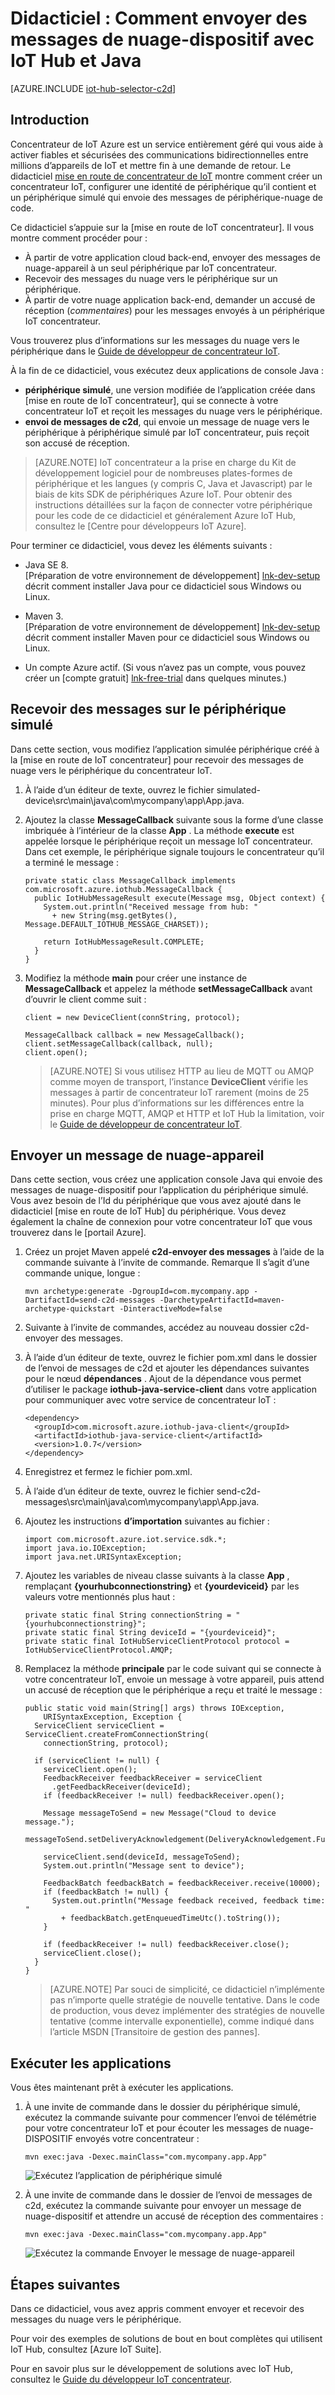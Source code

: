 <properties
    pageTitle="Envoyer des messages de nuage-dispositif avec IoT Hub | Microsoft Azure"
    description="Suivez ce didacticiel pour apprendre à envoyer des messages de nuage vers le périphérique à l’aide d’Azure IoT Hub avec Java."
    services="iot-hub"
    documentationCenter="java"
    authors="dominicbetts"
    manager="timlt"
    editor=""/>

<tags
     ms.service="iot-hub"
     ms.devlang="java"
     ms.topic="article"
     ms.tgt_pltfrm="na"
     ms.workload="na"
     ms.date="09/13/2016"
     ms.author="dobett"/>

# <a name="tutorial-how-to-send-cloud-to-device-messages-with-iot-hub-and-java"></a>Didacticiel : Comment envoyer des messages de nuage-dispositif avec IoT Hub et Java

[AZURE.INCLUDE [iot-hub-selector-c2d](../../includes/iot-hub-selector-c2d.md)]

## <a name="introduction"></a>Introduction

Concentrateur de IoT Azure est un service entièrement géré qui vous aide à activer fiables et sécurisées des communications bidirectionnelles entre millions d’appareils de IoT et mettre fin à une demande de retour. Le didacticiel [mise en route de concentrateur de IoT] montre comment créer un concentrateur IoT, configurer une identité de périphérique qu’il contient et un périphérique simulé qui envoie des messages de périphérique-nuage de code.

Ce didacticiel s’appuie sur la [mise en route de IoT concentrateur]. Il vous montre comment procéder pour :

- À partir de votre application cloud back-end, envoyer des messages de nuage-appareil à un seul périphérique par IoT concentrateur.
- Recevoir des messages du nuage vers le périphérique sur un périphérique.
- À partir de votre nuage application back-end, demander un accusé de réception (*commentaires*) pour les messages envoyés à un périphérique IoT concentrateur.

Vous trouverez plus d’informations sur les messages du nuage vers le périphérique dans le [Guide de développeur de concentrateur IoT][IoT Hub Developer Guide - C2D].

À la fin de ce didacticiel, vous exécutez deux applications de console Java :

* **périphérique simulé**, une version modifiée de l’application créée dans [mise en route de IoT concentrateur], qui se connecte à votre concentrateur IoT et reçoit les messages du nuage vers le périphérique.
* **envoi de messages de c2d**, qui envoie un message de nuage vers le périphérique à périphérique simulé par IoT concentrateur, puis reçoit son accusé de réception.

> [AZURE.NOTE] IoT concentrateur a la prise en charge du Kit de développement logiciel pour de nombreuses plates-formes de périphérique et les langues (y compris C, Java et Javascript) par le biais de kits SDK de périphériques Azure IoT. Pour obtenir des instructions détaillées sur la façon de connecter votre périphérique pour les code de ce didacticiel et généralement Azure IoT Hub, consultez le [Centre pour développeurs IoT Azure].

Pour terminer ce didacticiel, vous devez les éléments suivants :

+ Java SE 8. <br/> [Préparation de votre environnement de développement] [ lnk-dev-setup] décrit comment installer Java pour ce didacticiel sous Windows ou Linux.

+ Maven 3.  <br/> [Préparation de votre environnement de développement] [ lnk-dev-setup] décrit comment installer Maven pour ce didacticiel sous Windows ou Linux.

+ Un compte Azure actif. (Si vous n’avez pas un compte, vous pouvez créer un [compte gratuit] [ lnk-free-trial] dans quelques minutes.)

## <a name="receive-messages-on-the-simulated-device"></a>Recevoir des messages sur le périphérique simulé

Dans cette section, vous modifiez l’application simulée périphérique créé à la [mise en route de IoT concentrateur] pour recevoir des messages de nuage vers le périphérique du concentrateur IoT.

1. À l’aide d’un éditeur de texte, ouvrez le fichier simulated-device\src\main\java\com\mycompany\app\App.java.

2. Ajoutez la classe **MessageCallback** suivante sous la forme d’une classe imbriquée à l’intérieur de la classe **App** . La méthode **execute** est appelée lorsque le périphérique reçoit un message IoT concentrateur. Dans cet exemple, le périphérique signale toujours le concentrateur qu’il a terminé le message :

    ```
    private static class MessageCallback implements
    com.microsoft.azure.iothub.MessageCallback {
      public IotHubMessageResult execute(Message msg, Object context) {
        System.out.println("Received message from hub: "
          + new String(msg.getBytes(), Message.DEFAULT_IOTHUB_MESSAGE_CHARSET));

        return IotHubMessageResult.COMPLETE;
      }
    }
    ```

3. Modifiez la méthode **main** pour créer une instance de **MessageCallback** et appelez la méthode **setMessageCallback** avant d’ouvrir le client comme suit :

    ```
    client = new DeviceClient(connString, protocol);

    MessageCallback callback = new MessageCallback();
    client.setMessageCallback(callback, null);
    client.open();
    ```

    > [AZURE.NOTE] Si vous utilisez HTTP au lieu de MQTT ou AMQP comme moyen de transport, l’instance **DeviceClient** vérifie les messages à partir de concentrateur IoT rarement (moins de 25 minutes). Pour plus d’informations sur les différences entre la prise en charge MQTT, AMQP et HTTP et IoT Hub la limitation, voir le [Guide de développeur de concentrateur IoT][IoT Hub Developer Guide - C2D].

## <a name="send-a-cloud-to-device-message"></a>Envoyer un message de nuage-appareil

Dans cette section, vous créez une application console Java qui envoie des messages de nuage-dispositif pour l’application du périphérique simulé. Vous avez besoin de l’Id du périphérique que vous avez ajouté dans le didacticiel [mise en route de IoT Hub] du périphérique. Vous devez également la chaîne de connexion pour votre concentrateur IoT que vous trouverez dans le [portail Azure].

1. Créez un projet Maven appelé **c2d-envoyer des messages** à l’aide de la commande suivante à l’invite de commande. Remarque Il s’agit d’une commande unique, longue :

    ```
    mvn archetype:generate -DgroupId=com.mycompany.app -DartifactId=send-c2d-messages -DarchetypeArtifactId=maven-archetype-quickstart -DinteractiveMode=false
    ```

2. Suivante à l’invite de commandes, accédez au nouveau dossier c2d-envoyer des messages.

3. À l’aide d’un éditeur de texte, ouvrez le fichier pom.xml dans le dossier de l’envoi de messages de c2d et ajouter les dépendances suivantes pour le nœud **dépendances** . Ajout de la dépendance vous permet d’utiliser le package **iothub-java-service-client** dans votre application pour communiquer avec votre service de concentrateur IoT :

    ```
    <dependency>
      <groupId>com.microsoft.azure.iothub-java-client</groupId>
      <artifactId>iothub-java-service-client</artifactId>
      <version>1.0.7</version>
    </dependency>
    ```

4. Enregistrez et fermez le fichier pom.xml.

5. À l’aide d’un éditeur de texte, ouvrez le fichier send-c2d-messages\src\main\java\com\mycompany\app\App.java.

6. Ajoutez les instructions **d’importation** suivantes au fichier :

    ```
    import com.microsoft.azure.iot.service.sdk.*;
    import java.io.IOException;
    import java.net.URISyntaxException;
    ```

7. Ajoutez les variables de niveau classe suivants à la classe **App** , remplaçant **{yourhubconnectionstring}** et **{yourdeviceid}** par les valeurs votre mentionnés plus haut :

    ```
    private static final String connectionString = "{yourhubconnectionstring}";
    private static final String deviceId = "{yourdeviceid}";
    private static final IotHubServiceClientProtocol protocol = IotHubServiceClientProtocol.AMQP;
    ```
    
8. Remplacez la méthode **principale** par le code suivant qui se connecte à votre concentrateur IoT, envoie un message à votre appareil, puis attend un accusé de réception que le périphérique a reçu et traité le message :

    ```
    public static void main(String[] args) throws IOException,
        URISyntaxException, Exception {
      ServiceClient serviceClient = ServiceClient.createFromConnectionString(
        connectionString, protocol);
      
      if (serviceClient != null) {
        serviceClient.open();
        FeedbackReceiver feedbackReceiver = serviceClient
          .getFeedbackReceiver(deviceId);
        if (feedbackReceiver != null) feedbackReceiver.open();

        Message messageToSend = new Message("Cloud to device message.");
        messageToSend.setDeliveryAcknowledgement(DeliveryAcknowledgement.Full);

        serviceClient.send(deviceId, messageToSend);
        System.out.println("Message sent to device");

        FeedbackBatch feedbackBatch = feedbackReceiver.receive(10000);
        if (feedbackBatch != null) {
          System.out.println("Message feedback received, feedback time: "
            + feedbackBatch.getEnqueuedTimeUtc().toString());
        }

        if (feedbackReceiver != null) feedbackReceiver.close();
        serviceClient.close();
      }
    }
    ```

    > [AZURE.NOTE] Par souci de simplicité, ce didacticiel n’implémente pas n’importe quelle stratégie de nouvelle tentative. Dans le code de production, vous devez implémenter des stratégies de nouvelle tentative (comme intervalle exponentielle), comme indiqué dans l’article MSDN [Transitoire de gestion des pannes].

## <a name="run-the-applications"></a>Exécuter les applications

Vous êtes maintenant prêt à exécuter les applications.

1. À une invite de commande dans le dossier du périphérique simulé, exécutez la commande suivante pour commencer l’envoi de télémétrie pour votre concentrateur IoT et pour écouter les messages de nuage-DISPOSITIF envoyés votre concentrateur :

    ```
    mvn exec:java -Dexec.mainClass="com.mycompany.app.App" 
    ```

    ![Exécutez l’application de périphérique simulé][img-simulated-device]

2. À une invite de commande dans le dossier de l’envoi de messages de c2d, exécutez la commande suivante pour envoyer un message de nuage-dispositif et attendre un accusé de réception des commentaires :

    ```
    mvn exec:java -Dexec.mainClass="com.mycompany.app.App"
    ```

    ![Exécutez la commande Envoyer le message de nuage-appareil][img-send-command]

## <a name="next-steps"></a>Étapes suivantes

Dans ce didacticiel, vous avez appris comment envoyer et recevoir des messages du nuage vers le périphérique. 

Pour voir des exemples de solutions de bout en bout complètes qui utilisent IoT Hub, consultez [Azure IoT Suite].

Pour en savoir plus sur le développement de solutions avec IoT Hub, consultez le [Guide du développeur IoT concentrateur].


<!-- Images -->
[img-simulated-device]: media/iot-hub-java-java-c2d/receivec2d.png
[img-send-command]:  media/iot-hub-java-java-c2d/sendc2d.png
<!-- Links -->

[Mise en route de concentrateur de IoT]: iot-hub-java-java-getstarted.md
[IoT Hub Developer Guide - C2D]: iot-hub-devguide-messaging.md
[Guide du développeur IoT concentrateur]: iot-hub-devguide.md
[Centre de développement Azure IoT]: http://www.azure.com/develop/iot
[lnk-free-trial]: http://azure.microsoft.com/pricing/free-trial/
[lnk-dev-setup]: https://github.com/Azure/azure-iot-sdks/blob/master/doc/get_started/java-devbox-setup.md
[Gestion des erreurs transitoires]: https://msdn.microsoft.com/library/hh680901(v=pandp.50).aspx
[Azure portal]: https://portal.azure.com
[IoT Azure Suite]: https://azure.microsoft.com/documentation/suites/iot-suite/